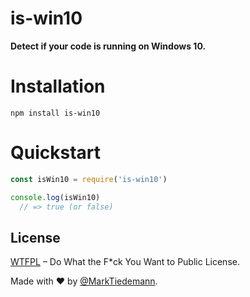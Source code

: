 # is-win10

**Detect if your code is running on Windows 10.**

# Installation

```
npm install is-win10
```

# Quickstart

```js
const isWin10 = require('is-win10')

console.log(isWin10)
  // => true (or false)
```

## License

[WTFPL](http://www.wtfpl.net/) – Do What the F*ck You Want to Public License.

Made with :heart: by [@MarkTiedemann](https://twitter.com/MarkTiedemannDE).